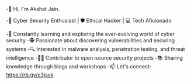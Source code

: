 -👋 Hi, I'm Akshat Jain.

-🔐 Cyber Security Enthusiast | 🛡️ Ethical Hacker | 💻 Tech Aficionado

  -🌱 Constantly learning and exploring the ever-evolving world of cyber security
  -🕵️ Passionate about discovering vulnerabilities and securing systems
  -🔍 Interested in malware analysis, penetration testing, and threat intelligence
  -🧑‍💻 Contributor to open-source security projects
  -📚 Sharing knowledge through blogs and workshops
  -📫 Let's connect: https://rb.gy/e3jsvk
